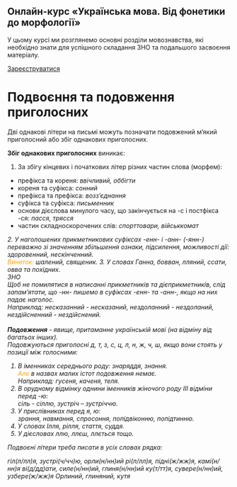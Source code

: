 <div class="banner">
  <h2 class="course">Онлайн-курс «Українська мова. Від фонетики до морфології»</h2>
  <p class="course-description">
     У цьому курсі ми розглянемо основні розділи мовознавства, які необхідно знати для успішного складання ЗНО та подальшого засвоєння матеріалу.<br>
  </p>
    <div class="button-wrapper">
        <a class="registration-button" target="_blank" href="http://bit.ly/2zuYUGS">Зареєструватися</a>
    </div>   
</div>

# Подвоєння та подовження приголосних

Двi однаковi лiтери на письмi можуть позначати подовжений м’який приголосний або збiг однакових приголосних.
<br>

<b>Збiг однакових приголосних</b> виникає:


1. За збiгу кiнцевих i початкових лiтер рiзних частин слова (морфем):
<ul>   
 <li> префiкса та кореня: <i>ввiчливий, оббiгти</i></li>
    <li> кореня та суфiкса: <i>сонний</i></li>
    <li> префiкса та префiкса: <i>возз’єднання</i></li>
    <li> суфiкса та суфiкса: <i>письменник</i></li>
    <li> основи дiєслова минулого часу, що закiнчується на <span class="p1">-с</span> i постфiкса <span class="p1">-ся</span>: <i>пасся, трясся</i></li>
    <li> частин складноскорочених слiв: <i>спорттовари, вiйськкомат</span></li>
</ul>
2. У наголошених прикметникових суфiксах <span class="p1">-енн-</span> i <span class="p1">-анн-</span> (<span class="p1">-янн-</span>) переважно зi значенням збiльшення ознаки, пiдсилення, можливостi дiї: <i>здоровенний, нескiнченний</i>.<br>
<font color="orange">Виняток:</font> шалений, священик.
3. У словах Ганна, бовван, лляний, ссати, овва та похiдних. 
 


<div class="add-wrap">
<span class="add">ЗНО</span>
<div class="add-text">
Щоб не помилятися в написаннi прикметникiв та дiєприкметникiв, слiд запам’ятати, що <span class="p1">-нн-</span> пишемо в суфiксах <span class="p1">-енн-</span> та <span class="p1">-анн-</span>, якщо на них падає наголос.<br> Наприклад: <i>несказанний - несказаний, нездоланний - нездоланий, нездiйснeнний - нездiйснений</i>.
</div>

<br>
<b>Подовження</b> - явище, притаманне українськiй мовi (на вiдмiну вiд багатьох iнших).<br>
Подовжуються приголоснi <span class="p1">д</span>, <span class="p1">т</span>, <span class="p1">з</span>, <span class="p1">с</span>, <span class="p1">ц</span>, <span class="p1">л</span>, <span class="p1">н</span>, <span class="p1">ж</span>, <span class="p1">ч</span>, <span class="p1">ш</span>, якщо вони стоять у позицiї мiж голосними:

1. В iменниках середнього роду: <i>знаряддя, знання.</i> <br><font color="orange">Але</font> в назвах малих iстот подовження немає.<br>
Наприклад: <i>гусеня, каченя, теля</i>. 
2. В орудному вiдмiнку однини iменникiв жiночого роду III вiдмiни перед <span class="p1">-ю</span>:<br><i>сiль - сiллю, зустрiч – зустрiччю.</i>
3. У прислiвниках перед <span class="p1">я</span>, <span class="p1">ю</span>:<br><i>зрання, навмання, спросоння, попiдвiконню, попiдтинню</i>.
4. У словах <i>Iлля, рiлля, стаття, суддя</i>.
5. У дiєсловах <i>ллю, ллєш, ллється</i> тощо.



<quiz> 
    <question>
       <p>Подвоєні літери треба писати в усіх словах рядка:</p>
           <answer> гіл(л/лл)я, зустрі(ч/чч)ю, орли(н/нн)ий</answer>
           <answer correct> рі(л/лл)я, підні(ж/жж)я, камі(н/нн)я</answer>
           <answer> ві(д/дд)ати, силе(н/нн)ий, глиня(н/нн)ий</answer>
           <answer> ку(т/тт)я, сувере(н/нн)ий, узбере(ж/жж)я</answer>
      <explanation>
Орлиний, глиняний, кутя 
</explanation>
    </question>
</quiz> 
